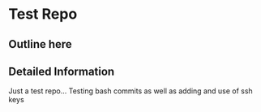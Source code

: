 # Test Repo

Outline here
---------------------------------

## Detailed Information

Just a test repo...
Testing bash commits as well as adding and use of ssh keys
